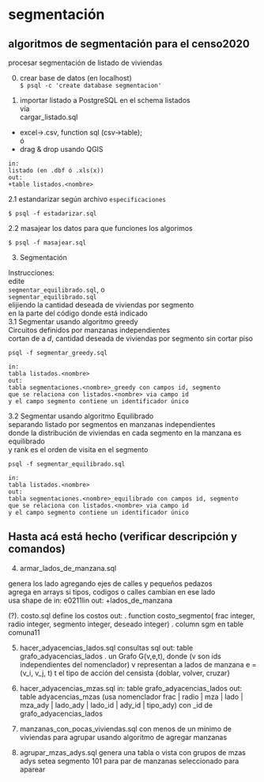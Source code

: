 segmentación
============

## algoritmos de segmentación para el censo2020

procesar segmentación de listado de viviendas

0. crear base de datos (en localhost)  
`$ psql -c 'create database segmentacion'`

1. importar listado a PostgreSQL en el schema listados  
vía  
cargar_listado.sql  
 * excel->.csv, function sql (csv->table);  
 ó  
 * drag & drop usando QGIS  
```
in:
listado (en .dbf ó .xls(x))
out: 
+table listados.<nombre>
```

2.1 estandarizar según archivo `especificaciones`  
```
$ psql -f estadarizar.sql
```
2.2 masajear los datos para que funciones los algorimos  
```
$ psql -f masajear.sql
```

3.  Segmentación  
  
Instrucciones:  
edite  
`segmentar_equilibrado.sql`, o  
`segmentar_equilibrado.sql`  
elijiendo la cantidad deseada de viviendas por segmento  
en la parte del código donde está indicado  
3.1 Segmentar usando algoritmo greedy  
Circuitos definidos por manzanas independientes  
cortan de a _d_, cantidad deseada de viviendas por segmento sin cortar piso  
```
psql -f segmentar_greedy.sql

in:
tabla listados.<nombre>
out:
tabla segmentaciones.<nombre>_greedy con campos id, segmento
que se relaciona con listados.<nombre> via campo id
y el campo segmento contiene un identificador único
```
  
3.2 Segmentar usando algoritmo Equilibrado  
separando listado por segmentos en manzanas independientes  
donde la distribución de viviendas en cada segmento en la manzana es equilibrado  
y rank es el orden de visita en el segmento  
```
psql -f segmentar_equilibrado.sql

in:
tabla listados.<nombre>
out:
tabla segmentaciones.<nombre>_equilibrado con campos id, segmento
que se relaciona con listados.<nombre> via campo id
y el campo segmento contiene un identificador único
```

Hasta acá está hecho (verificar descripción y comandos)
---------------------------------------------

4. armar_lados_de_manzana.sql

genera los lado agregando ejes de calles y pequeños pedazos  
agrega en arrays si tipos, codigos o calles cambian en ese lado  
usa shape de 
in:
e0211lin
out:
+lados_de_manzana

(?). costo.sql
define los costos
out:
. function costo_segmento(
    frac integer,
    radio integer,
    segmento integer, 
    deseado integer)
. column sgm en table comuna11

5. hacer_adyacencias_lados.sql
consultas sql
out: 
table grafo_adyacencias_lados
. un Grafo G(v,e,t), donde (v son ids independientes del nomenclador)
 v representan a lados de manzana
 e = (v_i, v_j, t)
 t el tipo de acción del censista {doblar, volver, cruzar}

6. hacer_adyacencias_mzas.sql
in:
table grafo_adyacencias_lados
out:
table adyacencias_mzas (usa nomenclador frac | radio | mza | lado | mza_ady | lado_ady | lado_id | ady_id | tipo_ady)
con _id de grafo_adyacencias_lados

8. manzanas_con_pocas_viviendas.sql
con menos de un mínimo de viviendas
para agrupar usando algoritmo de agregar manzanas

9. agrupar_mzas_adys.sql
genera una tabla o vista con grupos de mzas adys
setea segmento 101 para par de manzanas seleccionado para aparear
